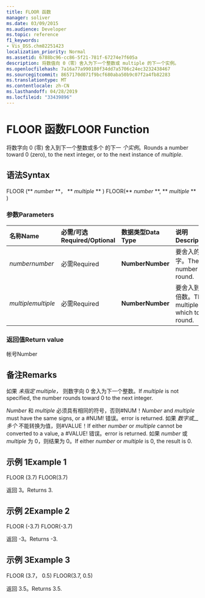 ```yaml
---
title: FLOOR 函数
manager: soliver
ms.date: 03/09/2015
ms.audience: Developer
ms.topic: reference
f1_keywords:
- Vis_DSS.chm82251423
localization_priority: Normal
ms.assetid: 6788bc96-cc86-5f21-781f-67274e7f605a
description: 将数值向 0（零）舍入为下一个整数或 multiple 的下一个实例。
ms.openlocfilehash: 7a16a77a990180f34dd7a5706c24ec3232438467
ms.sourcegitcommit: 8657170d071f9bcf680aba50b9c07f2a4fb82283
ms.translationtype: MT
ms.contentlocale: zh-CN
ms.lasthandoff: 04/28/2019
ms.locfileid: "33439896"
---
```

# <a name="floor-function"></a><span data-ttu-id="001aa-103">FLOOR 函数</span><span class="sxs-lookup"><span data-stu-id="001aa-103">FLOOR Function</span></span>

<span data-ttu-id="001aa-104">将数字向 0 (零) 舍入到下一个整数或多个 的下一  _个实例_。</span><span class="sxs-lookup"><span data-stu-id="001aa-104">Rounds a number toward 0 (zero), to the next integer, or to the next instance of  _multiple_.</span></span>
  
## <a name="syntax"></a><span data-ttu-id="001aa-105">语法</span><span class="sxs-lookup"><span data-stu-id="001aa-105">Syntax</span></span>

<span data-ttu-id="001aa-106">FLOOR (\*\* *number* \*\*， \*\* *multiple* \*\* ) </span><span class="sxs-lookup"><span data-stu-id="001aa-106">FLOOR(\*\* *number* \*\*, \*\* *multiple* \*\* )</span></span> 
  
### <a name="parameters"></a><span data-ttu-id="001aa-107">参数</span><span class="sxs-lookup"><span data-stu-id="001aa-107">Parameters</span></span>

|<span data-ttu-id="001aa-108">**名称**</span><span class="sxs-lookup"><span data-stu-id="001aa-108">**Name**</span></span>|<span data-ttu-id="001aa-109">**必需/可选**</span><span class="sxs-lookup"><span data-stu-id="001aa-109">**Required/Optional**</span></span>|<span data-ttu-id="001aa-110">**数据类型**</span><span class="sxs-lookup"><span data-stu-id="001aa-110">**Data Type**</span></span>|<span data-ttu-id="001aa-111">**说明**</span><span class="sxs-lookup"><span data-stu-id="001aa-111">**Description**</span></span>|
|:-----|:-----|:-----|:-----|
| <span data-ttu-id="001aa-112">_number_</span><span class="sxs-lookup"><span data-stu-id="001aa-112">_number_</span></span> <br/> |<span data-ttu-id="001aa-113">必需</span><span class="sxs-lookup"><span data-stu-id="001aa-113">Required</span></span>  <br/> |<span data-ttu-id="001aa-114">**Number**</span><span class="sxs-lookup"><span data-stu-id="001aa-114">**Number**</span></span> <br/> |<span data-ttu-id="001aa-115">要舍入的数字。</span><span class="sxs-lookup"><span data-stu-id="001aa-115">The number to round.</span></span>  <br/> |
| <span data-ttu-id="001aa-116">_multiple_</span><span class="sxs-lookup"><span data-stu-id="001aa-116">_multiple_</span></span> <br/> |<span data-ttu-id="001aa-117">必需</span><span class="sxs-lookup"><span data-stu-id="001aa-117">Required</span></span>  <br/> |<span data-ttu-id="001aa-118">**Number**</span><span class="sxs-lookup"><span data-stu-id="001aa-118">**Number**</span></span> <br/> |<span data-ttu-id="001aa-119">要舍入到的倍数。</span><span class="sxs-lookup"><span data-stu-id="001aa-119">The multiple to which to round.</span></span>  <br/> |
   
### <a name="return-value"></a><span data-ttu-id="001aa-120">返回值</span><span class="sxs-lookup"><span data-stu-id="001aa-120">Return value</span></span>

<span data-ttu-id="001aa-121">帐号</span><span class="sxs-lookup"><span data-stu-id="001aa-121">Number</span></span>
  
## <a name="remarks"></a><span data-ttu-id="001aa-122">备注</span><span class="sxs-lookup"><span data-stu-id="001aa-122">Remarks</span></span>

<span data-ttu-id="001aa-123">如果  _未指定 multiple，_ 则数字向 0 舍入为下一个整数。</span><span class="sxs-lookup"><span data-stu-id="001aa-123">If  _multiple_ is not specified, the number rounds toward 0 to the next integer.</span></span> 
  
 <span data-ttu-id="001aa-124">_Number_ 和  _multiple_ 必须具有相同的符号，否则#NUM！</span><span class="sxs-lookup"><span data-stu-id="001aa-124">_Number_ and  _multiple_ must have the same signs, or a #NUM!</span></span> <span data-ttu-id="001aa-125">错误。</span><span class="sxs-lookup"><span data-stu-id="001aa-125">error is returned.</span></span> <span data-ttu-id="001aa-126">如果 _数字或__多个_ 不能转换为值，则#VALUE！</span><span class="sxs-lookup"><span data-stu-id="001aa-126">If either  _number_ or  _multiple_ cannot be converted to a value, a #VALUE!</span></span> <span data-ttu-id="001aa-127">错误。</span><span class="sxs-lookup"><span data-stu-id="001aa-127">error is returned.</span></span> <span data-ttu-id="001aa-128">如果  _number_ 或  _multiple_ 为 0，则结果为 0。</span><span class="sxs-lookup"><span data-stu-id="001aa-128">If either  _number_ or  _multiple_ is 0, the result is 0.</span></span> 
  
## <a name="example-1"></a><span data-ttu-id="001aa-129">示例 1</span><span class="sxs-lookup"><span data-stu-id="001aa-129">Example 1</span></span>

<span data-ttu-id="001aa-130">FLOOR (3.7) </span><span class="sxs-lookup"><span data-stu-id="001aa-130">FLOOR(3.7)</span></span>
  
<span data-ttu-id="001aa-131">返回 3。</span><span class="sxs-lookup"><span data-stu-id="001aa-131">Returns 3.</span></span>
  
## <a name="example-2"></a><span data-ttu-id="001aa-132">示例 2</span><span class="sxs-lookup"><span data-stu-id="001aa-132">Example 2</span></span>

<span data-ttu-id="001aa-133">FLOOR (-3.7) </span><span class="sxs-lookup"><span data-stu-id="001aa-133">FLOOR(-3.7)</span></span>
  
<span data-ttu-id="001aa-134">返回 -3。</span><span class="sxs-lookup"><span data-stu-id="001aa-134">Returns -3.</span></span>
  
## <a name="example-3"></a><span data-ttu-id="001aa-135">示例 3</span><span class="sxs-lookup"><span data-stu-id="001aa-135">Example 3</span></span>

<span data-ttu-id="001aa-136">FLOOR (3.7， 0.5) </span><span class="sxs-lookup"><span data-stu-id="001aa-136">FLOOR(3.7, 0.5)</span></span>
  
<span data-ttu-id="001aa-137">返回 3.5。</span><span class="sxs-lookup"><span data-stu-id="001aa-137">Returns 3.5.</span></span>
  

